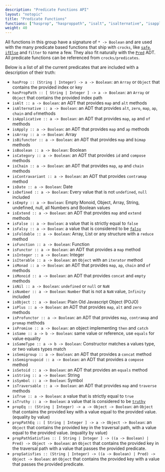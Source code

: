 ```yaml
---
description: "Predicate Functions API"
layout: "notopic"
title: "Predicate Functions"
functions: ["hasprop", "hasproppath", "isalt", "isalternative", "isapplicative", "isapply", "isarray", "isbifunctor", "isboolean", "iscategory", "ischain", "iscontravariant", "isDate", "isdefined", "isempty", "isextend", "isfalse", "isfalsy", "isfoldable", "isfunction", "isfunctor", "isinteger", "isiterable", "ismonad", "ismonoid", "isnil", "isnumber", "isobject", "isplus", "isprofunctor", "ispromise", "issame", "issametype", "issemigroup", "issemigroupoid", "issetoid", "isstring", "istraversable", "istrue", "istruthy", "propeq", "proppatheq", "proppathsatisfies", "propsatisfies"]
weight: 40
---
```


All functions in this group have a signature of `* -> Boolean` and are used with
the many predicate based functions that ship with `crocks`,
like [`safe`][safe], [`ifElse`][ifelse] and `filter` to name a few. They also
fit naturally with the [`Pred`][pred] ADT. All predicate functions can be referenced
from `crocks/predicates`.

Below is a list of all the current predicates that are included with a
description of their truth:

* `hasProp :: (String | Integer) -> a -> Boolean`: an `Array` or `Object` that contains the provided index or key
* `hasPropPath :: [ String | Integer ] -> a -> Boolean`: an `Array` or `Object` that contains the provided index path
* `isAlt :: a -> Boolean`: an ADT that provides `map` and `alt` methods
* `isAlternative :: a -> Boolean`: an ADT that provides `alt`, `zero`, `map`, `ap`, `chain` and `of`methods
* `isApplicative :: a -> Boolean`: an ADT that provides `map`, `ap` and `of` methods
* `isApply :: a -> Boolean`: an ADT that provides `map` and `ap` methods
* `isArray :: a -> Boolean`: Array
* `isBifunctor :: a -> Boolean`: an ADT that provides `map` and `bimap` methods
* `isBoolean :: a -> Boolean`: Boolean
* `isCategory :: a -> Boolean`: an ADT that provides `id` and `compose` methods
* `isChain :: a -> Boolean`: an ADT that provides `map`, `ap` and `chain` methods
* `isContravariant :: a -> Boolean`: an ADT that provides `contramap` method
* `isDate :: a -> Boolean`: Date
* `isDefined :: a -> Boolean`: Every value that is not `undefined`, `null` included
* `isEmpty :: a -> Boolean`: Empty Monoid, Object, Array, String, undefined, null, all Numbers and Boolean values
* `isExtend :: a -> Boolean`: an ADT that provides `map` and `extend` methods
* `isFalse :: a -> Boolean`: a value that is strictly equal to `false`
* `isFalsy :: a -> Boolean`: a value that is considered to be [`falsy`][falsy]
* `isFoldable :: a -> Boolean`: Array, List or any structure with a `reduce` method
* `isFunction :: a -> Boolean`: Function
* `isFunctor :: a -> Boolean`: an ADT that provides a `map` method
* `isInteger :: a -> Boolean`: Integer
* `isIterable :: a -> Boolean`: an `Object` with an `iterator` method
* `isMonad :: a -> Boolean`: an ADT that provides `map`, `ap`, `chain` and `of` methods
* `isMonoid :: a -> Boolean`: an ADT that provides `concat` and `empty` methods
* `isNil :: a -> Boolean`: `undefined` or `null` or `NaN`
* `isNumber :: a -> Boolean`: `Number` that is not a `NaN` value, `Infinity` included
* `isObject :: a -> Boolean`: Plain Old Javascript Object (POJO)
* `isPlus :: a -> Boolean`: an ADT that provides `map`, `alt` and `zero` methods
* `isProfunctor :: a -> Boolean`: an ADT that provides `map`, `contramap` and `promap` methods
* `isPromise :: a -> Boolean`: an object implementing `then` and `catch`
* `isSame :: a -> b -> Boolean`: same value or reference, use `equals` for value equality
* `isSameType :: a -> b -> Boolean`: Constructor matches a values type, or two values types match
* `isSemigroup :: a -> Boolean`: an ADT that provides a `concat` method
* `isSemigroupoid :: a -> Boolean`: an ADT that provides a `compose` method
* `isSetoid :: a -> Boolean`: an ADT that provides an `equals` method
* `isString :: a -> Boolean`: String
* `isSymbol :: a -> Boolean`: Symbol
* `isTraversable :: a -> Boolean`: an ADT that provides `map` and `traverse` methods
* `isTrue :: a -> Boolean`: a value that is strictly equal to `true`
* `isTruthy :: a -> Boolean`: a value that is considered to be [`truthy`][truthy]
* `propEq :: (String | Integer) -> a -> Object -> Boolean`: an `Object` that contains the provided key with a value equal to the provided value. (equality by value)
* `propPathEq :: [ String | Integer ] -> a -> Object -> Boolean`: an `Object` that contains the provided key in the  traversal path, with a value equal to the provided value. (equality by value)
* `propPathSatisfies :: [ String | Integer ] -> ((a -> Boolean) | Pred) -> Object -> Boolean`: an `Object` that contains the provided key in the traversal path with a value that passes the provided predicate.
* `propSatisfies :: (String | Integer) -> ((a -> Boolean) | Pred) -> Object -> Boolean`: an `Object` that contains the provided key with a value that passes the provided predicate.

[pred]: ../crocks/Pred.html
[ifelse]: logic-functions.html#ifelse
[safe]: helpers.html#safe
[truthy]: https://developer.mozilla.org/en-US/docs/Glossary/Truthy
[falsy]: https://developer.mozilla.org/en-US/docs/Glossary/Falsy